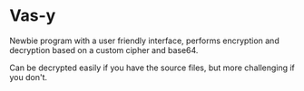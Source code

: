 # Vas-y

Newbie program with a user friendly interface, performs encryption and decryption based on a custom cipher and base64.

Can be decrypted easily if you have the source files, but more challenging if you don't.
